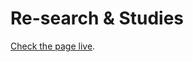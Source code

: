 # Re-search & Studies

[Check the page live](https://sagarhasan273.github.io/Re-Search-and-Study/).
